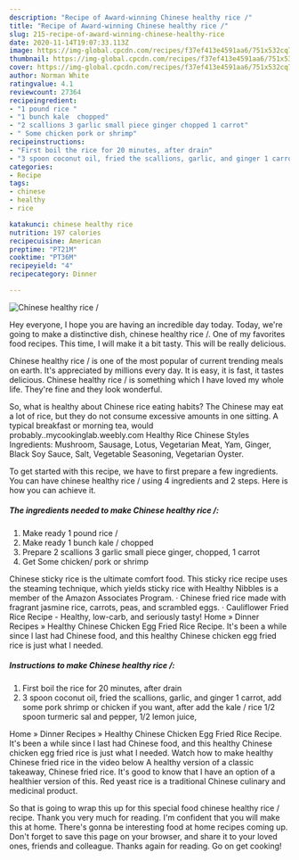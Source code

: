 ```yaml
---
description: "Recipe of Award-winning Chinese healthy rice /"
title: "Recipe of Award-winning Chinese healthy rice /"
slug: 215-recipe-of-award-winning-chinese-healthy-rice
date: 2020-11-14T19:07:33.113Z
image: https://img-global.cpcdn.com/recipes/f37ef413e4591aa6/751x532cq70/chinese-healthy-rice-recipe-main-photo.jpg
thumbnail: https://img-global.cpcdn.com/recipes/f37ef413e4591aa6/751x532cq70/chinese-healthy-rice-recipe-main-photo.jpg
cover: https://img-global.cpcdn.com/recipes/f37ef413e4591aa6/751x532cq70/chinese-healthy-rice-recipe-main-photo.jpg
author: Norman White
ratingvalue: 4.1
reviewcount: 27364
recipeingredient:
- "1 pound rice "
- "1 bunch kale  chopped"
- "2 scallions 3 garlic small piece ginger chopped 1 carrot"
- " Some chicken pork or shrimp"
recipeinstructions:
- "First boil the rice for 20 minutes, after drain"
- "3 spoon coconut oil, fried the scallions, garlic, and ginger 1 carrot, add some pork shrimp or chicken if you want, after add the kale / rice 1/2 spoon turmeric sal and pepper, 1/2 lemon juice,"
categories:
- Recipe
tags:
- chinese
- healthy
- rice

katakunci: chinese healthy rice 
nutrition: 197 calories
recipecuisine: American
preptime: "PT21M"
cooktime: "PT36M"
recipeyield: "4"
recipecategory: Dinner

---
```



![Chinese healthy rice /](https://img-global.cpcdn.com/recipes/f37ef413e4591aa6/751x532cq70/chinese-healthy-rice-recipe-main-photo.jpg)

Hey everyone, I hope you are having an incredible day today. Today, we're going to make a distinctive dish, chinese healthy rice /. One of my favorites food recipes. This time, I will make it a bit tasty. This will be really delicious.

Chinese healthy rice / is one of the most popular of current trending meals on earth. It's appreciated by millions every day. It is easy, it is fast, it tastes delicious. Chinese healthy rice / is something which I have loved my whole life. They're fine and they look wonderful.

So, what is healthy about Chinese rice eating habits? The Chinese may eat a lot of rice, but they do not consume excessive amounts in one sitting. A typical breakfast or morning tea, would probably..mycookinglab.weebly.com Healthy Rice Chinese Styles Ingredients: Mushroom, Sausage, Lotus, Vegetarian Meat, Yam, Ginger, Black Soy Sauce, Salt, Vegetable Seasoning, Vegetarian Oyster.


To get started with this recipe, we have to first prepare a few ingredients. You can have chinese healthy rice / using 4 ingredients and 2 steps. Here is how you can achieve it.

<!--inarticleads1-->

##### The ingredients needed to make Chinese healthy rice /:

1. Make ready 1 pound rice /
1. Make ready 1 bunch kale / chopped
1. Prepare 2 scallions 3 garlic small piece ginger, chopped, 1 carrot
1. Get  Some chicken/ pork or shrimp


Chinese sticky rice is the ultimate comfort food. This sticky rice recipe uses the steaming technique, which yields sticky rice with Healthy Nibbles is a member of the Amazon Associates Program. · Chinese fried rice made with fragrant jasmine rice, carrots, peas, and scrambled eggs. · Cauliflower Fried Rice Recipe - Healthy, low-carb, and seriously tasty! Home » Dinner Recipes » Healthy Chinese Chicken Egg Fried Rice Recipe. It&#39;s been a while since l last had Chinese food, and this healthy Chinese chicken egg fried rice is just what l needed. 

<!--inarticleads2-->

##### Instructions to make Chinese healthy rice /:

1. First boil the rice for 20 minutes, after drain
1. 3 spoon coconut oil, fried the scallions, garlic, and ginger 1 carrot, add some pork shrimp or chicken if you want, after add the kale / rice 1/2 spoon turmeric sal and pepper, 1/2 lemon juice,


Home » Dinner Recipes » Healthy Chinese Chicken Egg Fried Rice Recipe. It&#39;s been a while since l last had Chinese food, and this healthy Chinese chicken egg fried rice is just what l needed. Watch how to make healthy Chinese fried rice in the video below A healthy version of a classic takeaway, Chinese fried rice. It&#39;s good to know that I have an option of a healthier version of this. Red yeast rice is a traditional Chinese culinary and medicinal product. 

So that is going to wrap this up for this special food chinese healthy rice / recipe. Thank you very much for reading. I'm confident that you will make this at home. There's gonna be interesting food at home recipes coming up. Don't forget to save this page on your browser, and share it to your loved ones, friends and colleague. Thanks again for reading. Go on get cooking!
